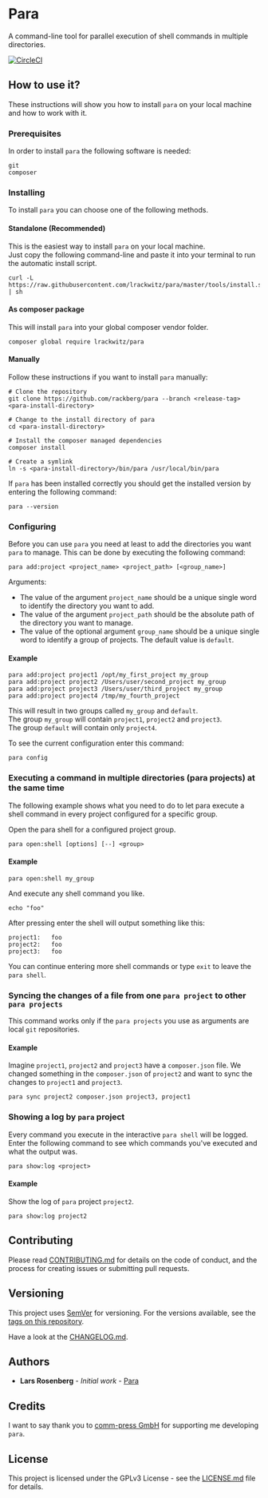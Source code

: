 # Para

A command-line tool for parallel execution of shell commands in multiple directories.

[![CircleCI](https://circleci.com/gh/rackberg/para.svg?style=shield)](https://circleci.com/gh/rackberg/para) 

## How to use it?

These instructions will show you how to install `para` on your local machine and how to work with it.

### Prerequisites

In order to install `para` the following software is needed:
```
git
composer
```

### Installing

To install `para` you can choose one of the following methods.

#### Standalone (Recommended)
This is the easiest way to install `para` on your local machine.<br>
Just copy the following command-line and paste it into your terminal to run the automatic install script.
```
curl -L https://raw.githubusercontent.com/lrackwitz/para/master/tools/install.sh | sh
```

#### As composer package
This will install `para` into your global composer vendor folder.
```
composer global require lrackwitz/para
```

#### Manually
Follow these instructions if you want to install `para` manually:
```
# Clone the repository
git clone https://github.com/rackberg/para --branch <release-tag> <para-install-directory>

# Change to the install directory of para
cd <para-install-directory>

# Install the composer managed dependencies
composer install

# Create a symlink
ln -s <para-install-directory>/bin/para /usr/local/bin/para
```

If `para` has been installed correctly you should get the installed version by entering the following command:
```
para --version
```
 
### Configuring

Before you can use `para` you need at least to add the directories you want `para` to manage.
This can be done by executing the following command:
```
para add:project <project_name> <project_path> [<group_name>]
```
Arguments:
* The value of the argument `project_name` should be a unique single word to identify the directory you want to add.
* The value of the argument `project_path` should be the absolute path of the directory you want to manage.
* The value of the optional argument `group_name` should be a unique single word to identify a group of projects. The default value is `default`.  

#### Example
```
para add:project project1 /opt/my_first_project my_group
para add:project project2 /Users/user/second_project my_group
para add:project project3 /Users/user/third_project my_group
para add:project project4 /tmp/my_fourth_project
```

This will result in two groups called `my_group` and `default`.<br>
The group `my_group` will contain `project1`, `project2` and `project3`.<br>
The group `default` will contain only `project4`.

To see the current configuration enter this command:
```
para config
```

### Executing a command in multiple directories (para projects) at the same time
The following example shows what you need to do to let para execute a shell command in every project configured for
a specific group.

Open the para shell for a configured project group.
```
para open:shell [options] [--] <group>
``` 

#### Example
```
para open:shell my_group
```

And execute any shell command you like.
```
echo "foo"
```

After pressing enter the shell will output something like this:
```
project1:   foo
project2:   foo
project3:   foo
```

You can continue entering more shell commands or type `exit` to leave the `para shell`.

### Syncing the changes of a file from one `para project` to other `para projects`
This command works only if the `para projects` you use as arguments are local `git` repositories.

#### Example
Imagine `project1`, `project2` and `project3` have a `composer.json` file.
We changed something in the `composer.json` of `project2` and want to sync the changes to `project1` and `project3`.
```
para sync project2 composer.json project3, project1
```

### Showing a log by `para` project

Every command you execute in the interactive `para shell` will be logged.
Enter the following command to see which commands you've executed and what the output was.
```
para show:log <project>
```

#### Example
Show the log of `para` project `project2`.
```
para show:log project2
```

## Contributing
Please read [CONTRIBUTING.md](CONTRIBUTING.md) for details on the code of conduct, and the process for creating issues or submitting pull requests.

## Versioning
This project uses [SemVer](https://semver.org/) for versioning. For the versions available, see the [tags on this repository](https://github.com/rackberg/para/tags).

Have a look at the [CHANGELOG.md](CHANGELOG.md).

## Authors
* **Lars Rosenberg** - *Initial work* - [Para](https://github.com/rackberg/para)

## Credits
I want to say thank you to [comm-press GmbH](https://comm-press.de/) for supporting me developing `para`. 

## License
This project is licensed under the GPLv3 License - see the [LICENSE.md](LICENSE.md) file for details.
